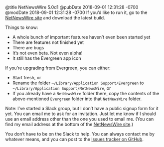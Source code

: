 @title NetNewsWire 5.0d1
@pubDate 2018-09-01 12:31:28 -0700
@modDate 2018-09-01 12:31:28 -0700
If you’d like to run it, go to the [NetNewsWire site](https://ranchero.com/netnewswire/) and download the latest build.

Things to know:

* A whole bunch of important features haven’t even been started yet
* There are features not finished yet
* There are bugs
* It’s not even beta. Not even alpha!
* It still has the Evergreen app icon

If you’re upgrading from Evergreen, you can either:

* Start fresh, or
* Rename the folder `~/Library/Application Support/Evergreen` to `~/Library/Application Support/NetNewsWire`, or
* If you already have a `NetNewsWire` folder there, copy the contents of the above-mentioned `Evergreen` folder into that `NetNewsWire` folder.

Note: I’ve started a Slack group, but I don’t have a public signup form for it yet. You can email me to ask for an invitation. Just let me know if I should use an email address other than the one you used to email me. (You can find my email address at the bottom of the [NetNewsWire site](https://ranchero.com/netnewswire/).)

You don’t have to be on the Slack to help. You can always contact me by whatever means, and you can post to the [Issues tracker on GitHub](https://github.com/brentsimmons/NetNewsWire/issues).
